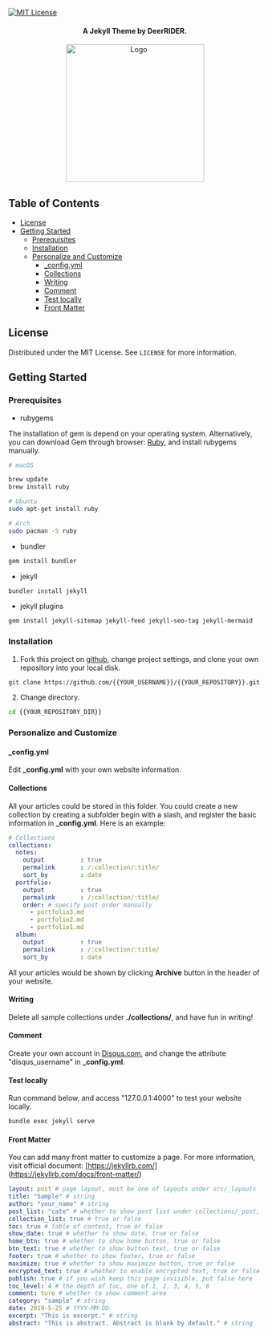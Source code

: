 [![MIT License][license-shield]][license-url]
<!-- LOGO -->
<h4 align="center">A Jekyll Theme by DeerRIDER.</h4>
<p align="center">
  <a href="https://github.com/akiritsu/pRoJEct-VeXEd">
    <img src="src/assets/img/favicon.png" alt="Logo" width="275" height="275">
  </a>
</p>

<!-- TABLE OF CONTENTS -->
## Table of Contents
- [License](#license)
- [Getting Started](#getting-started)
  - [Prerequisites](#prerequisites)
  - [Installation](#installation)
  - [Personalize and Customize](#personalize-and-customize)
    - [_config.yml](#_configyml)
    - [Collections](#collections)
    - [Writing](#writing)
    - [Comment](#comment)
    - [Test locally](#test-locally)
    - [Front Matter](#front-matter)

<!-- LICENSE -->
## License

Distributed under the MIT License. See `LICENSE` for more information.

## Getting Started

### Prerequisites
* rubygems

The installation of gem is depend on your operating system. Alternatively, you can download Gem through browser: [Ruby](https://www.ruby-lang.org/en/downloads/), and install rubygems manually.

```bash
# macOS

brew update
brew install ruby

# Ubuntu
sudo apt-get install ruby

# Arch
sudo pacman -S ruby

```

* bundler

```bash
gem install bundler
```
* jekyll
```bash
bundler install jekyll
```

* jekyll plugins

```bash
gem install jekyll-sitemap jekyll-feed jekyll-seo-tag jekyll-mermaid
```

### Installation

1. Fork this project on [github](https://github.com/akiritsu/pRoJEct-VeXEd), change project settings, and clone your own repository into your local disk.

```bash
git clone https://github.com/{{YOUR_USERNAME}}/{{YOUR_REPOSITORY}}.git
```

2. Change directory.

```bash
cd {{YOUR_REPOSITORY_DIR}}
```

### Personalize and Customize

#### _config.yml

Edit **_config.yml** with your own website information.

#### Collections

All your articles could be stored in this folder. You could create a new collection by creating a subfolder begin with a slash, and register the basic information in **_config.yml**. Here is an example:

```yaml
# Collections
collections:
  notes:
    output          : true
    permalink       : /:collection/:title/
    sort_by         : date
  portfolio:
    output          : true
    permalink       : /:collection/:title/
    order: # specify post order manually
      - portfolio3.md
      - portfolio2.md
      - portfolio1.md
  album:
    output          : true
    permalink       : /:collection/:title/
    sort_by         : date
```

All your articles would be shown by clicking **Archive** button in the header of your website.

#### Writing

Delete all sample collections under **./collections/**, and have fun in writing!

#### Comment

Create your own account in [Disqus.com](https://disqus.com/), and change the attribute "disqus_username" in **_config.yml**.

#### Test locally

Run command below, and access "127.0.0.1:4000" to test your website locally.

```bash
bundle exec jekyll serve
```

#### Front Matter

You can add many front matter to customize a page. For more information, visit official document: [https://jekyllrb.com/] (https://jekyllrb.com/docs/front-matter/)

```yaml
layout: post # page layout, must be one of layouts under src/_layouts
title: "Sample" # string
author: "your_name" # string
post_list: "cate" # whether to show post list under collections/_post, one of false, "cate", "date"
collection_list: true # true or false
toc: true # table of content, true or false
show_date: true # whether to show date, true or false
home_btn: true # whether to show home button, true or false
btn_text: true # whether to show button text, true or false
footer: true # whether to show footer, true or false
maximize: true # whether to show maximize button, true or false
encrypted_text: true # whether to enable encrypted text, true or false
publish: true # if you wish keep this page invisible, put false here
toc_level: 4 # the depth of toc, one of 1, 2, 3, 4, 5, 6
comment: ture # whether to show comment area
category: "sample" # string
date: 2019-5-25 # YYYY-MM-DD
excerpt: "This is excerpt." # string
abstract: "This is abstract. Abstract is blank by default." # string
```

[license-shield]: https://img.shields.io/github/license/akiritsu/pRoJEct-VeXEd.svg?style=flat-square
[license-url]: https://github.com/senyirauxa/senyirauxa.github.io/blob/master/LICENSE

